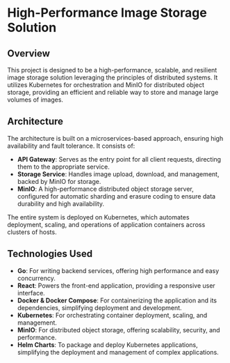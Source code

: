 # High-Performance Image Storage Solution

## Overview

This project is designed to be a high-performance, scalable, and resilient image storage solution leveraging the principles of distributed systems. It utilizes Kubernetes for orchestration and MinIO for distributed object storage, providing an efficient and reliable way to store and manage large volumes of images.

## Architecture

The architecture is built on a microservices-based approach, ensuring high availability and fault tolerance. It consists of:

- **API Gateway**: Serves as the entry point for all client requests, directing them to the appropriate service.
- **Storage Service**: Handles image upload, download, and management, backed by MinIO for storage.
- **MinIO**: A high-performance distributed object storage server, configured for automatic sharding and erasure coding to ensure data durability and high availability.

The entire system is deployed on Kubernetes, which automates deployment, scaling, and operations of application containers across clusters of hosts.

## Technologies Used

- **Go**: For writing backend services, offering high performance and easy concurrency.
- **React**: Powers the front-end application, providing a responsive user interface.
- **Docker & Docker Compose**: For containerizing the application and its dependencies, simplifying deployment and development.
- **Kubernetes**: For orchestrating container deployment, scaling, and management.
- **MinIO**: For distributed object storage, offering scalability, security, and performance.
- **Helm Charts**: To package and deploy Kubernetes applications, simplifying the deployment and management of complex applications.
